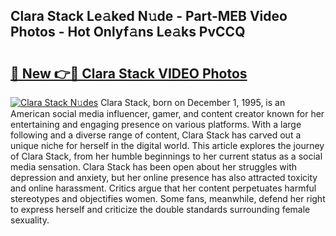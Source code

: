 ## Clara Stack Le𝚊ked N𝚞de - Part-MEB Video Photos - Hot Onlyf𝚊ns Le𝚊ks PvCCQ

# <h2><a href="http://ab44180.deff.icu/?id=Clara+Stack">🔗 New 👉🔴 Clara Stack VIDEO Photos</a></h2>

[![Clara Stack N𝚞des](https://i.imgur.com/rIISA9y.gif)](http://ab44180.deff.icu/?id=Clara+Stack)
Clara Stack, born on December 1, 1995, is an American social media influencer, gamer, and content creator known for her entertaining and engaging presence on various platforms. With a large following and a diverse range of content, Clara Stack has carved out a unique niche for herself in the digital world. This article explores the journey of Clara Stack, from her humble beginnings to her current status as a social media sensation. Clara Stack has been open about her struggles with depression and anxiety, but her online presence has also attracted toxicity and online harassment. Critics argue that her content perpetuates harmful stereotypes and objectifies women. Some fans, meanwhile, defend her right to express herself and criticize the double standards surrounding female sexuality.
